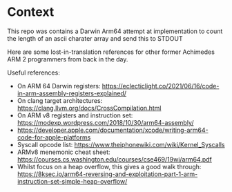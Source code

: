 # Context

This repo was contains a Darwin Arm64 attempt at implementation to count
the length of an ascii charater array and send this to STDOUT

Here are some lost-in-translation references for other former Achimedes ARM 2 programmers from back in the day.

Useful references:

- On ARM 64 Darwin registers: https://eclecticlight.co/2021/06/16/code-in-arm-assembly-registers-explained/
- On clang target architectures: https://clang.llvm.org/docs/CrossCompilation.html
- On ARM v8 registers and instruction set: https://modexp.wordpress.com/2018/10/30/arm64-assembly/
- https://developer.apple.com/documentation/xcode/writing-arm64-code-for-apple-platforms
- Syscall opcode list: https://www.theiphonewiki.com/wiki/Kernel_Syscalls
- ARMv8 menemonic cheat sheet: https://courses.cs.washington.edu/courses/cse469/19wi/arm64.pdf
- Whilst focus on a heap overflow, this gives a good walk through: https://8ksec.io/arm64-reversing-and-exploitation-part-1-arm-instruction-set-simple-heap-overflow/
